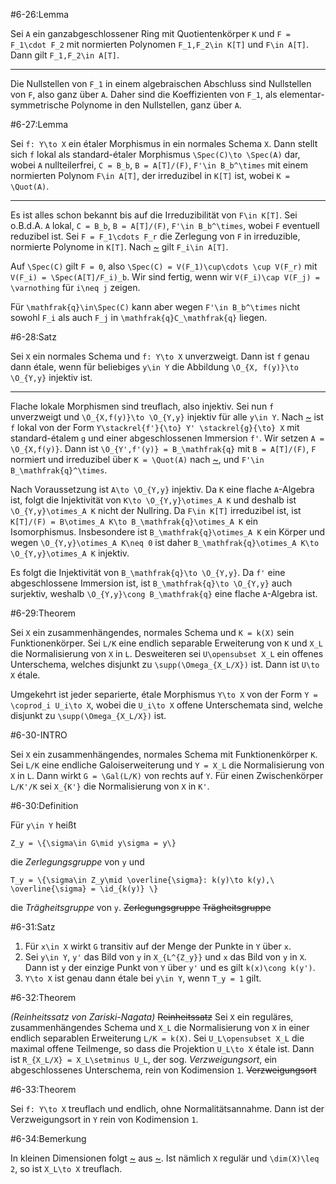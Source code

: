 #6-26:Lemma

Sei `A` ein ganzabgeschlossener Ring mit Quotientenkörper `K` und `F = F_1\cdot F_2` mit normierten Polynomen `F_1,F_2\in K[T]` und `F\in A[T]`. Dann gilt `F_1,F_2\in A[T]`.

---

Die Nullstellen von `F_1` in einem algebraischen Abschluss sind Nullstellen von `F`, also ganz über `A`. Daher sind die Koeffizienten von `F_1`, als elementar-symmetrische Polynome in den Nullstellen, ganz über `A`.

#6-27:Lemma

Sei `f: Y\to X` ein étaler Morphismus in ein normales Schema `X`. Dann stellt sich `f` lokal als standard-étaler Morphismus `\Spec(C)\to \Spec(A)` dar, wobei `A` nullteilerfrei, `C = B_b`, `B = A[T]/(F)`, `F'\in B_b^\times` mit einem normierten Polynom `F\in A[T]`, der irreduzibel in `K[T]` ist, wobei `K = \Quot(A)`.

---

Es ist alles schon bekannt bis auf die Irreduzibilität von `F\in K[T]`. Sei o.B.d.A. `A` lokal, `C = B_b`, `B = A[T]/(F)`, `F'\in B_b^\times`, wobei `F` eventuell reduzibel ist. Sei `F = F_1\cdots F_r` die Zerlegung von `F` in irreduzible, normierte Polynome in `K[T]`. Nach [~](#6-26) gilt `F_i\in A[T]`.

Auf `\Spec(C)` gilt `F = 0`, also `\Spec(C) = V(F_1)\cup\cdots \cup V(F_r)` mit `V(F_i) = \Spec(A[T]/F_i)_b`. Wir sind fertig, wenn wir `V(F_i)\cap V(F_j) = \varnothing` für `i\neq j` zeigen.

Für `\mathfrak{q}\in\Spec(C)` kann aber wegen `F'\in B_b^\times` nicht sowohl `F_i` als auch `F_j` in `\mathfrak{q}C_\mathfrak{q}` liegen.

#6-28:Satz

Sei `X` ein normales Schema und `f: Y\to X` unverzweigt. Dann ist `f` genau dann étale, wenn für beliebiges `y\in Y` die Abbildung `\O_{X, f(y)}\to \O_{Y,y}` injektiv ist.

---

Flache lokale Morphismen sind treuflach, also injektiv. Sei nun `f` unverzweigt und `\O_{X,f(y)}\to \O_{Y,y}` injektiv für alle `y\in Y`. Nach [~](#6-20-1) ist `f` lokal von der Form `Y\stackrel{f'}{\to} Y' \stackrel{g}{\to} X` mit standard-étalem `g` und einer abgeschlossenen Immersion `f'`. Wir setzen `A = \O_{X,f(y)}`. Dann ist `\O_{Y',f'(y)} = B_\mathfrak{q}` mit `B = A[T]/(F)`, `F` normiert und irreduzibel über `K = \Quot(A)` nach [~](#6-27), und `F'\in B_\mathfrak{q}^\times`.

Nach Voraussetzung ist `A\to \O_{Y,y}` injektiv. Da `K` eine flache `A`-Algebra ist, folgt die Injektivität von `K\to \O_{Y,y}\otimes_A K` und deshalb ist `\O_{Y,y}\otimes_A K` nicht der Nullring. Da `F\in K[T]` irreduzibel ist, ist `K[T]/(F) = B\otimes_A K\to B_\mathfrak{q}\otimes_A K` ein Isomorphismus. Insbesondere ist `B_\mathfrak{q}\otimes_A K` ein Körper und wegen `\O_{Y,y}\otimes_A K\neq 0` ist daher `B_\mathfrak{q}\otimes_A K\to \O_{Y,y}\otimes_A K` injektiv.

Es folgt die Injektivität von `B_\mathfrak{q}\to \O_{Y,y}`. Da `f'` eine abgeschlossene Immersion ist, ist `B_\mathfrak{q}\to \O_{Y,y}` auch surjektiv, weshalb `\O_{Y,y}\cong B_\mathfrak{q}` eine flache `A`-Algebra ist.

#6-29:Theorem

Sei `X` ein zusammenhängendes, normales Schema und `K = k(X)` sein Funktionenkörper. Sei `L/K` eine endlich separable Erweiterung von `K` und `X_L` die Normalisierung von `X` in `L`. Desweiteren sei `U\opensubset X_L` ein offenes Unterschema, welches disjunkt zu `\supp(\Omega_{X_L/X})` ist. Dann ist `U\to X` étale.

Umgekehrt ist jeder separierte, étale Morphismus `Y\to X` von der Form `Y = \coprod_i U_i\to X`, wobei die `U_i\to X` offene Unterschemata sind, welche disjunkt zu `\supp(\Omega_{X_L/X})` ist.

#6-30-INTRO

Sei `X` ein zusammenhängendes, normales Schema mit Funktionenkörper `K`. Sei `L/K` eine endliche Galoiserweiterung und `Y = X_L` die Normalisierung von `X` in `L`. Dann wirkt `G = \Gal(L/K)` von rechts auf `Y`. Für einen Zwischenkörper `L/K'/K` sei `X_{K'}` die Normalisierung von `X` in `K'`.

#6-30:Definition

Für `y\in Y` heißt

    Z_y = \{\sigma\in G\mid y\sigma = y\}

die *Zerlegungsgruppe* von `y` und

    T_y = \{\sigma\in Z_y\mid \overline{\sigma}: k(y)\to k(y),\ \overline{\sigma} = \id_{k(y)} \}

die *Trägheitsgruppe* von `y`. ~~Zerlegungsgruppe~~ ~~Trägheitsgruppe~~

#6-31:Satz

1. Für `x\in X` wirkt `G` transitiv auf der Menge der Punkte in `Y` über `x`.
2. Sei `y\in Y`, `y'` das Bild von `y` in `X_{L^{Z_y}}` und `x` das Bild von `y` in `X`. Dann ist `y` der einzige Punkt von `Y` über `y'` und es gilt `k(x)\cong k(y')`.
3. `Y\to X` ist genau dann étale bei `y\in Y`, wenn `T_y = 1` gilt.

#6-32:Theorem

*(Reinheitssatz von Zariski-Nagata)* ~~Reinheitssatz~~ Sei `X` ein reguläres, zusammenhängendes Schema und `X_L` die Normalisierung von `X` in einer endlich separablen Erweiterung `L/K = k(X)`. Sei `U_L\opensubset X_L` die maximal offene Teilmenge, so dass die Projektion `U_L\to X` étale ist. Dann ist `R_{X_L/X} = X_L\setminus U_L`, der sog. *Verzweigungsort*, ein abgeschlossenes Unterschema, rein von Kodimension `1`. ~~Verzweigungsort~~

#6-33:Theorem

Sei `f: Y\to X` treuflach und endlich, ohne Normalitätsannahme. Dann ist der Verzweigungsort in `Y` rein von Kodimension `1`.

#6-34:Bemerkung

In kleinen Dimensionen folgt [~](#6-32) aus [~](#6-33). Ist nämlich `X` regulär und `\dim(X)\leq 2`, so ist `X_L\to X` treuflach.
